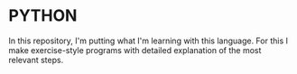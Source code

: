 # PYTHON
 In this repository, I'm putting what I'm learning with this language. For this I make exercise-style programs with detailed explanation of the most relevant steps.

